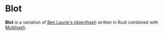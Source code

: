# Blot

**Blot** is a variation of [Ben Laurie's
objecthash](https://github.com/benlaurie/objecthash) written in Rust combined
with [Multihash](https://github.com/multiformats/multihash).
